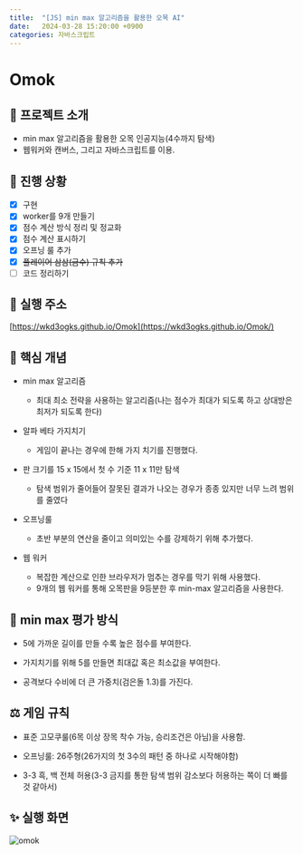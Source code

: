 ```yaml
---
title:  "[JS] min max 알고리즘을 활용한 오목 AI"
date:   2024-03-28 15:20:00 +0900
categories: 자바스크립트
---
```


# Omok

## 🤿 프로젝트 소개
- min max 알고리즘을 활용한 오목 인공지능(4수까지 탐색)
- 웹워커와 캔버스, 그리고 자바스크립트를 이용.

## 🎢 진행 상황

- [x] 구현
- [x] worker를 9개 만들기
- [x] 점수 계산 방식 정리 및 정교화
- [x] 점수 계산 표시하기
- [x] 오프닝 룰 추가
- [x] ~~플레이어 삼삼(금수) 규칙 추가~~
- [ ] 코드 정리하기

## 📡 실행 주소

[https://wkd3ogks.github.io/Omok](https://wkd3ogks.github.io/Omok/)


## 🔑 핵심 개념

- min max 알고리즘
  - 최대 최소 전략을 사용하는 알고리즘(나는 점수가 최대가 되도록 하고 상대방은 최저가 되도록 한다)

- 알파 베타 가지치기
  - 게임이 끝나는 경우에 한해 가지 치기를 진행했다.

- 판 크기를 15 x 15에서 첫 수 기준 11 x 11만 탐색
  - 탐색 범위가 줄어들어 잘못된 결과가 나오는 경우가 종종 있지만 너무 느려 범위를 줄였다

- 오프닝룰
  - 초반 부분의 연산을 줄이고 의미있는 수를 강제하기 위해 추가했다.

- 웹 워커
  - 복잡한 계산으로 인한 브라우저가 멈추는 경우를 막기 위해 사용했다.
  - 9개의 웹 워커를 통해 오목판을 9등분한 후 min-max 알고리즘을 사용한다.

## 🔮 min max 평가 방식

- 5에 가까운 길이를 만들 수록 높은 점수를 부여한다.

- 가지치기를 위해 5를 만들면 최대값 혹은 최소값을 부여한다.

- 공격보다 수비에 더 큰 가중치(검은돌 1.3)를 가진다.

## ⚖ 게임 규칙

- 표준 고모쿠룰(6목 이상 장목 착수 가능, 승리조건은 아님)을 사용함.

- 오프닝룰: 26주형(26가지의 첫 3수의 패턴 중 하나로 시작해야함)
  
- 3-3 흑, 백 전체 허용(3-3 금지를 통한 탐색 범위 감소보다 허용하는 쪽이 더 빠를 것 같아서)

## ✨ 실행 화면

![omok](https://github.com/wkd3ogks/Omok/assets/91067033/4163a3df-3f74-4600-8148-cc546b15ab57)
